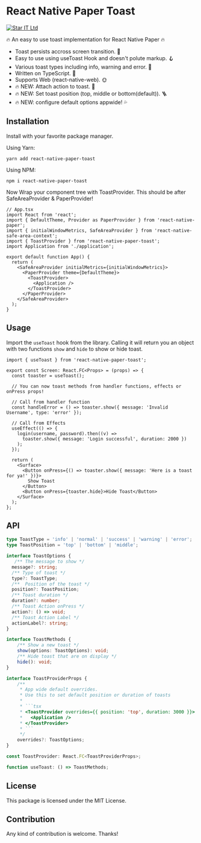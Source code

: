 # React Native Paper Toast

[![Star IT Ltd](https://staritltd.com/wp-content/uploads/2019/10/Web_Logo_of_Star_IT_158x80.png)](https://staritltd.com)

🔥 An easy to use toast implementation for React Native Paper 🔥

- Toast persists accross screen transition. 🚀
- Easy to use using useToast Hook and doesn't polute markup. 🪝
- Various toast types including info, warning and error. 👗
- Written on TypeScript. 🔵
- Supports Web (react-native-web). 🌞
- 🔥 NEW: Attach action to toast. 🐍
- 🔥 NEW: Set toast position (top, middle or bottom(default)). 🪜
- 🔥 NEW: configure default options appwide! 💦

## Installation

Install with your favorite package manager.

Using Yarn:

```
yarn add react-native-paper-toast
```

Using NPM:

```
npm i react-native-paper-toast
```

Now Wrap your component tree with ToastProvider. This should be after SafeAreaProvider & PaperProvider!

```tsx
// App.tsx
import React from 'react';
import { DefaultTheme, Provider as PaperProvider } from 'react-native-paper';
import { initialWindowMetrics, SafeAreaProvider } from 'react-native-safe-area-context';
import { ToastProvider } from 'react-native-paper-toast';
import Application from './application';

export default function App() {
  return (
    <SafeAreaProvider initialMetrics={initialWindowMetrics}>
      <PaperProvider theme={DefaultTheme}>
        <ToastProvider>
          <Application />
        </ToastProvider>
      </PaperProvider>
    </SafeAreaProvider>
  );
}
```

## Usage

Import the `useToast` hook from the library. Calling it will return you an object with two functions `show` and `hide` to show or hide toast.

```tsx
import { useToast } from 'react-native-paper-toast';

export const Screen: React.FC<Props> = (props) => {
  const toaster = useToast();

  // You can now toast methods from handler functions, effects or onPress props!

  // Call from handler function
  const handleError = () => toaster.show({ message: 'Invalid Username', type: 'error' });

  // Call from Effects
  useEffect(() => {
    login(username, password).then((v) =>
      toaster.show({ message: 'Login successful', duration: 2000 })
    );
  });

  return (
    <Surface>
      <Button onPress={() => toaster.show({ message: 'Here is a toast for ya!' })}>
        Show Toast
      </Button>
      <Button onPress={toaster.hide}>Hide Toast</Button>
    </Surface>
  );
};
```

## API

````typescript
type ToastType = 'info' | 'normal' | 'success' | 'warning' | 'error';
type ToastPosition = 'top' | 'bottom' | 'middle';

interface ToastOptions {
   /** The message to show */
  message?: string;
  /** Type of toast */
  type?: ToastType;
  /**  Position of the toast */
  position?: ToastPosition;
  /** Toast duration */
  duration?: number;
  /** Toast Action onPress */
  action?: () => void;
  /** Toast Action Label */
  actionLabel?: string;
}

interface ToastMethods {
    /** Show a new toast */
    show(options: ToastOptions): void;
    /** Hide toast that are on display */
    hide(): void;
}

interface ToastProviderProps {
    /**
     * App wide default overrides.
     * Use this to set default position or duration of toasts
     *
     * ```tsx
     * <ToastProvider overrides={{ position: 'top', duration: 3000 }}>
     *   <Application />
     * </ToastProvider>
     * ```
     */
    overrides?: ToastOptions;
}

const ToastProvider: React.FC<ToastProviderProps>;

function useToast: () => ToastMethods;

````

## License

This package is licensed under the MIT License.

## Contribution

Any kind of contribution is welcome. Thanks!
